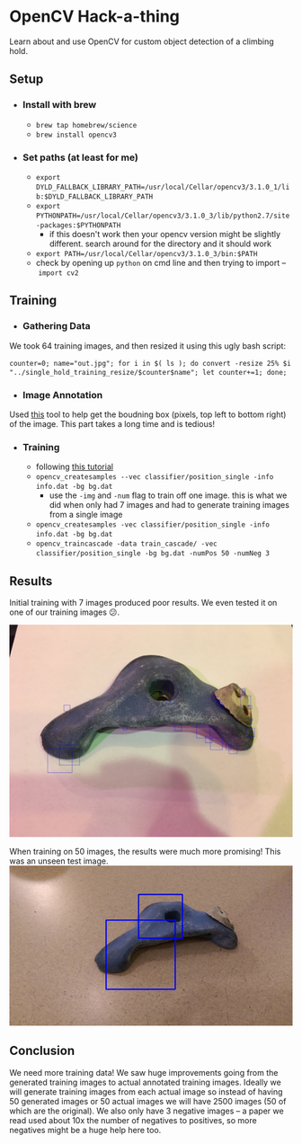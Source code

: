 # OpenCV Hack-a-thing
Learn about and use OpenCV for custom object detection of a climbing hold.

## Setup
- ### Install with brew
  - `brew tap homebrew/science`
  - `brew install opencv3`

- ### Set paths (at least for me)
  - `export DYLD_FALLBACK_LIBRARY_PATH=/usr/local/Cellar/opencv3/3.1.0_1/lib:$DYLD_FALLBACK_LIBRARY_PATH`
  - `export PYTHONPATH=/usr/local/Cellar/opencv3/3.1.0_3/lib/python2.7/site-packages:$PYTHONPATH`
    - if this doesn't work then your opencv version might be slightly different. search around for the directory and it should work
  - `export PATH=/usr/local/Cellar/opencv3/3.1.0_3/bin:$PATH`
  - check by opening up `python` on cmd line and then trying to import – `import cv2`

## Training

- ### Gathering Data
We took 64 training images, and then resized it using this ugly bash script:

```
counter=0; name="out.jpg"; for i in $( ls ); do convert -resize 25% $i "../single_hold_training_resize/$counter$name"; let counter+=1; done;
```

- ### Image Annotation
Used [this](http://nicodjimenez.github.io/boxLabel/annotate.html) tool to help get the boudning box (pixels, top left to bottom right) of the image. This part takes a long time and is tedious!


- ### Training
  - following [this tutorial](
http://docs.opencv.org/trunk/dc/d88/tutorial_traincascade.html)
  - `opencv_createsamples --vec classifier/position_single -info info.dat -bg bg.dat`
    - use the `-img` and `-num` flag to train off one image. this is what we did when only had 7 images and had to generate training images from a single image
  - `opencv_createsamples -vec classifier/position_single -info info.dat -bg bg.dat`
  - `opencv_traincascade -data train_cascade/ -vec classifier/position_single -bg bg.dat -numPos 50 -numNeg 3`

## Results
Initial training with 7 images produced poor results. We even tested it on one of our training images 😕.

![detected_7](readme_imgs/detected7.jpg)

When training on 50 images, the results were much more promising! This was an unseen test image.
![detected_50](readme_imgs/detected50.jpg)

## Conclusion
We need more training data! We saw huge improvements going from the generated training images to actual annotated training images. Ideally we will generate training images from each actual image so instead of having 50 generated images or 50 actual images we will have 2500 images (50 of which are the original). We also only have 3 negative images – a paper we read used about 10x the number of negatives to positives, so more negatives might be a huge help here too.
